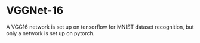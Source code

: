 # VGGNet-16
A VGG16 network is set up on tensorflow for MNIST dataset recognition, but only a network is set up on pytorch.
